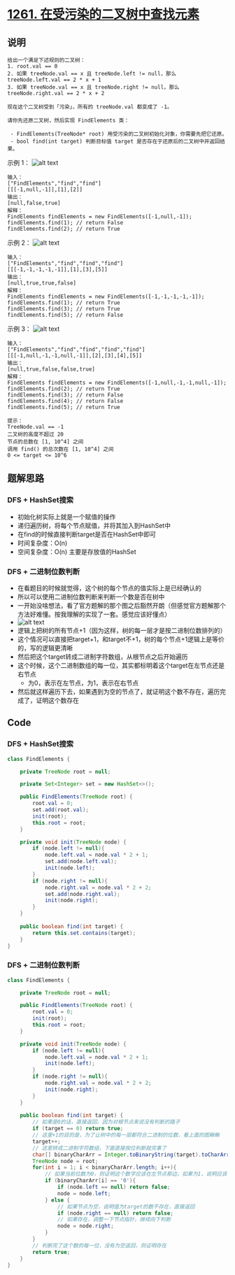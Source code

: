 # [1261. 在受污染的二叉树中查找元素](https://leetcode.cn/problems/find-elements-in-a-contaminated-binary-tree/description/)

## 说明

```
给出一个满足下述规则的二叉树：
1. root.val == 0
2. 如果 treeNode.val == x 且 treeNode.left != null，那么 treeNode.left.val == 2 * x + 1
3. 如果 treeNode.val == x 且 treeNode.right != null，那么 treeNode.right.val == 2 * x + 2

现在这个二叉树受到「污染」，所有的 treeNode.val 都变成了 -1。

请你先还原二叉树，然后实现 FindElements 类：

 - FindElements(TreeNode* root) 用受污染的二叉树初始化对象，你需要先把它还原。
 - bool find(int target) 判断目标值 target 是否存在于还原后的二叉树中并返回结果。
```

示例 1：
![alt text](image.png)
```
输入：
["FindElements","find","find"]
[[[-1,null,-1]],[1],[2]]
输出：
[null,false,true]
解释：
FindElements findElements = new FindElements([-1,null,-1]); 
findElements.find(1); // return False 
findElements.find(2); // return True 
```

示例 2：
![alt text](image-1.png)
```
输入：
["FindElements","find","find","find"]
[[[-1,-1,-1,-1,-1]],[1],[3],[5]]
输出：
[null,true,true,false]
解释：
FindElements findElements = new FindElements([-1,-1,-1,-1,-1]);
findElements.find(1); // return True
findElements.find(3); // return True
findElements.find(5); // return False
```
示例 3：
![alt text](image-2.png)
```
输入：
["FindElements","find","find","find","find"]
[[[-1,null,-1,-1,null,-1]],[2],[3],[4],[5]]
输出：
[null,true,false,false,true]
解释：
FindElements findElements = new FindElements([-1,null,-1,-1,null,-1]);
findElements.find(2); // return True
findElements.find(3); // return False
findElements.find(4); // return False
findElements.find(5); // return True
```
```
提示：
TreeNode.val == -1
二叉树的高度不超过 20
节点的总数在 [1, 10^4] 之间
调用 find() 的总次数在 [1, 10^4] 之间
0 <= target <= 10^6
```
## 题解思路

### DFS + HashSet搜索

- 初始化树实际上就是一个赋值的操作
- 递归遍历树，将每个节点赋值，并将其加入到HashSet中
- 在find的时候直接判断target是否在HashSet中即可
- 时间复杂度：O(n)
- 空间复杂度：O(n)  主要是存放值的HashSet

### DFS + 二进制位数判断

- 在看题目的时候就觉得，这个树的每个节点的值实际上是已经确认的
- 所以可以使用二进制位数判断来判断一个数是否在树中
- 一开始没啥想法，看了官方题解的那个图之后豁然开朗（但感觉官方题解那个方法好难懂。按我理解的实现了一套。感觉应该好懂点）
- ![alt text](image-3.png)
- 逻辑上把树的所有节点+1（因为这样，树的每一层才是按二进制位数排列的）
- 这个情况可以直接把target+1，和target不+1，树的每个节点+1逻辑上是等价的，写的逻辑更清晰
- 然后把这个target转成二进制字符数组，从根节点之后开始遍历
- 这个时候，这个二进制数组的每一位，其实都标明着这个target在左节点还是右节点
  - 为0，表示在左节点，为1，表示在右节点
- 然后就这样遍历下去，如果遇到为空的节点了，就证明这个数不存在，遍历完成了，证明这个数存在

## Code

### DFS + HashSet搜索

```java
class FindElements {

    private TreeNode root = null;

    private Set<Integer> set = new HashSet<>();

    public FindElements(TreeNode root) {
        root.val = 0;
        set.add(root.val);
        init(root);
        this.root = root;
    }

    private void init(TreeNode node) {
        if (node.left != null){
            node.left.val = node.val * 2 + 1;
            set.add(node.left.val);
            init(node.left);
        }
        if (node.right != null){
            node.right.val = node.val * 2 + 2;
            set.add(node.right.val);
            init(node.right);
        }
    }
    
    public boolean find(int target) {
        return this.set.contains(target);
    }
}
```

### DFS + 二进制位数判断

```java
class FindElements {

    private TreeNode root = null;

    public FindElements(TreeNode root) {
        root.val = 0;
        init(root);
        this.root = root;
    }

    private void init(TreeNode node) {
        if (node.left != null){
            node.left.val = node.val * 2 + 1;
            init(node.left);
        }
        if (node.right != null){
            node.right.val = node.val * 2 + 2;
            init(node.right);
        }
    }
    
    public boolean find(int target) {
        // 如果是0的话，直接返回，因为对根节点来说没有判断的路子
        if (target == 0) return true;
        // 这里+1的目的是，为了让树中的每一层都符合二进制的位数，看上面的图瞅瞅
        target++;
        // 这里转成二进制字符数组，下面直接按位判断就完事了
        char[] binaryCharArr = Integer.toBinaryString(target).toCharArray();
        TreeNode node = root;
        for(int i = 1; i < binaryCharArr.length; i++){
            // 如果当前位数为0，则证明这个数字应该在左节点那边，如果为1，说明应该在you节点那边
            if (binaryCharArr[i] == '0'){
                if (node.left == null) return false;
                node = node.left;
            } else {
                // 如果节点为空，说明值为target的数不存在，直接返回
                if (node.right == null) return false;
                // 如果存在，调整一下节点指针，继续向下判断
                node = node.right;
            }
        }
        // 判断完了这个数的每一位，没有为空返回，则证明存在
        return true;
    }
}
```
